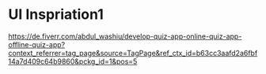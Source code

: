 
# UI Inspriation1
https://de.fiverr.com/abdul_washiu/develop-quiz-app-online-quiz-app-offline-quiz-app?context_referrer=tag_page&source=TagPage&ref_ctx_id=b63cc3aafd2a6fbf14a7d409c64b9860&pckg_id=1&pos=5

